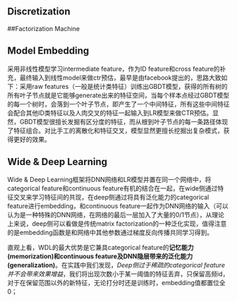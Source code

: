## Discretization

##Factorization Machine

 

## Model Embedding

采用非线性模型学习intermediate feature，作为ID feature和cross feature的补充，最终输入到线性model来做ctr预估，最早是由facebook提出的，思路大致如下：采用raw features（一般是统计类特征）训练出GBDT模型，获得的所有树的所有叶子节点就是它能够generate出来的特征空间，当每个样本点经过GBDT模型的每一个树时，会落到一个叶子节点，即产生了一个中间特征，所有这些中间特征会配合其他ID类特征以及人肉交叉的特征一起输入到LR模型来做CTR预估。显然，GBDT模型很擅长发掘有区分度的特征，而从根到叶子节点的每一条路径体现了特征组合。对比手工的离散化和特征交叉，模型显然更擅长挖掘出复杂模式，获得更好的效果。

## Wide & Deep Learning

Wide & Deep Learning框架将DNN网络和LR模型并置在同一个网络中，将categorical feature和continuous feature有机的结合在一起，在wide侧通过特征交叉来学习特征间的共现，在deep侧通过将具有泛化能力的categorical feature进行embedding，和continuous feature一起作为DNN网络的输入（可以认为是一种特殊的DNN网络，在网络的最后一层加入了大量的0/1节点），从理论上来说，deep侧可以看做是传统matrix factorization的一种泛化实现，值得注意的是embedding函数是和网络中其他参数通过梯度反向传播共同学习得到。

直观上看，WDL的最大优势是它兼具categorical feature的**记忆能力(memorization)**和continuous feature及DNN隐层带来的**泛化能力(generalization)**。在实践中我们发现，*Deep侧过于稀疏的categorical feature并不会带来效果增益*，我们将出现次数小于某一阈值的特征丢弃，只保留高频id，对于在保留范围以外的新特征，无论打分时还是训练时，embedding值都置位全0；





